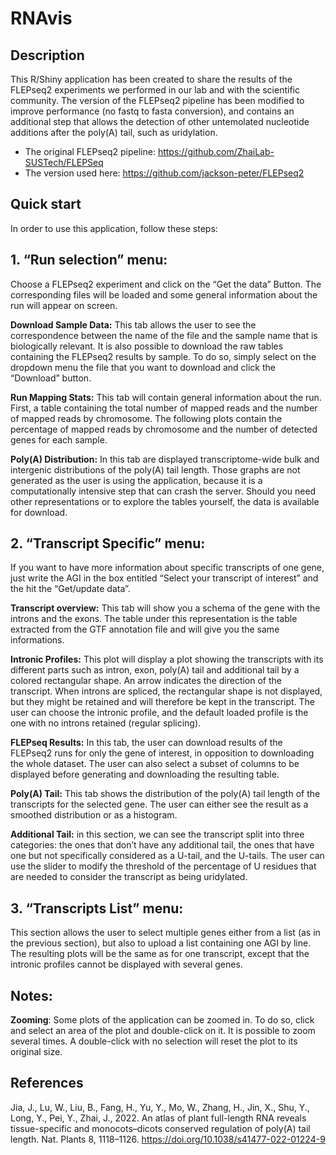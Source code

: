 # RNAvis

## Description

This R/Shiny application has been created to share the results of the FLEPseq2 experiments we performed in our lab and with the scientific community. The version of the FLEPseq2 pipeline has been modified to improve performance (no fastq to fasta conversion), and contains an additional step that allows the detection of other untemolated nucleotide additions after the poly(A) tail, such as uridylation.

- The original FLEPseq2 pipeline: https://github.com/ZhaiLab-SUSTech/FLEPSeq
- The version used here: https://github.com/jackson-peter/FLEPseq2


## Quick start

In order to use this application, follow these steps:

## 1. “Run selection” menu:

Choose a FLEPseq2 experiment and click on the “Get the data” Button. The corresponding files will be loaded and some general information about the run will appear on screen.

**Download Sample Data:** This tab allows the user to see the correspondence between the name of the file and the sample name that is biologically relevant. It is also possible to download the raw tables containing the FLEPseq2 results by sample. To do so, simply select on the dropdown menu the file that you want to download and click the “Download” button.

**Run Mapping Stats:** This tab will contain general information about the run. First, a table containing the total number of mapped reads and the number of mapped reads by chromosome. The following plots contain the percentage of mapped reads by chromosome and the number of detected genes for each sample.

**Poly(A) Distribution:** In this tab are displayed transcriptome-wide bulk and intergenic distributions of the poly(A) tail length. Those graphs are not generated as the user is using the application, because it is a computationally intensive step that can crash the server. Should you need other representations or to explore the tables yourself, the data is available for download.

## 2. “Transcript Specific” menu:

If you want to have more information about specific transcripts of one gene, just write the AGI in the box entitled “Select your transcript of interest” and the hit the “Get/update data”. 

**Transcript overview:** This tab will show you a schema of the gene with the introns and the exons. The table under this representation is the table extracted from the GTF annotation file and will give you the same informations.

**Intronic Profiles:** This plot will display a plot showing the transcripts with its different parts such as intron, exon, poly(A) tail and additional tail by a colored rectangular shape. An arrow indicates the direction of the transcript. When introns are spliced, the rectangular shape is not displayed, but they might be retained and will therefore be kept in the transcript. The user can choose the intronic profile, and the default loaded profile is the one with no introns retained (regular splicing).

**FLEPseq Results:** In this tab, the user can download results of the FLEPseq2 runs for only the gene of interest, in opposition to downloading the whole dataset. The user can also select a subset of columns to be displayed before generating and downloading the resulting table.

**Poly(A) Tail:** This tab shows the distribution of the poly(A) tail length of the transcripts for the selected gene. The user can either see the result as a smoothed distribution or as a histogram.

**Additional Tail:** in this section, we can see the transcript split into three categories: the ones that don’t have any additional tail, the ones that have one but not specifically considered as a U-tail, and the U-tails. The user can use the slider to modify the threshold of  the percentage of U residues that are needed to consider the transcript as being uridylated.

## 3. “Transcripts List” menu:

This section allows the user to select multiple genes either from a list (as in the previous section), but also to upload a list containing one AGI by line. The resulting plots will be the same as for one transcript, except that the intronic profiles cannot be displayed with several genes.


## Notes:

**Zooming**: Some plots of the application can be zoomed in. To do so, click and select an area of the plot and double-click on it. It is possible to zoom several times. A double-click with no selection will reset the plot to its original size.


## References 
Jia, J., Lu, W., Liu, B., Fang, H., Yu, Y., Mo, W., Zhang, H., Jin, X., Shu, Y., Long, Y., Pei, Y., Zhai, J., 2022. An atlas of plant full-length RNA reveals tissue-specific and monocots–dicots conserved regulation of poly(A) tail length. Nat. Plants 8, 1118–1126. https://doi.org/10.1038/s41477-022-01224-9




